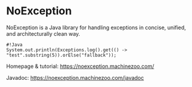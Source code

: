 # NoException #

NoException is a Java library for handling exceptions in concise, unified, and architecturally clean way.

~~~~
#!Java
System.out.println(Exceptions.log().get(() -> "test".substring(5)).orElse("fallback"));
~~~~

Homepage & tutorial: https://noexception.machinezoo.com/

Javadoc: https://noexception.machinezoo.com/javadoc
